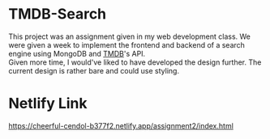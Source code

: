 # TMDB-Search
This project was an assignment given in my web development class. We were given a week to implement the frontend and backend of a search engine using MongoDB and [TMDB](https://www.themoviedb.org/)'s API. <br>
Given more time, I would've liked to have developed the design further. The current design is rather bare and could use styling.

# Netlify Link
https://cheerful-cendol-b377f2.netlify.app/assignment2/index.html
